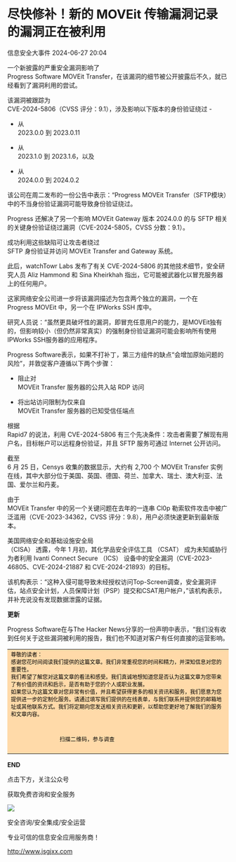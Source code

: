 #  尽快修补！新的 MOVEit 传输漏洞记录的漏洞正在被利用   
 信息安全大事件   2024-06-27 20:04  
  
一个新披露的严重安全漏洞影响了   
Progress Software MOVEit Transfer，在该漏洞的细节被公开披露后不久，就已经看到了漏洞利用的尝试。  
  
该漏洞被跟踪为   
CVE-2024-5806（CVSS 评分：9.1），涉及影响以下版本的身份验证绕过 -  
- 从   
2023.0.0 到 2023.0.11  
  
- 从   
2023.1.0 到 2023.1.6，以及  
  
- 从   
2024.0.0 到 2024.0.2  
  
该公司在周二发布的一份公告中表示：“Progress MOVEit Transfer（SFTP模块）中的不当身份验证漏洞可能导致身份验证绕过。  
  
Progress 还解决了另一个影响 MOVEit Gateway 版本 2024.0.0 的与 SFTP 相关的关键身份验证绕过漏洞（CVE-2024-5805，CVSS 分数：9.1）。  
  
成功利用这些缺陷可让攻击者绕过   
SFTP 身份验证并访问 MOVEit Transfer and Gateway 系统。  
  
此后，watchTowr Labs 发布了有关 CVE-2024-5806 的其他技术细节，安全研究人员 Aliz Hammond 和 Sina Kheirkhah 指出，它可能被武器化以冒充服务器上的任何用户。  
  
这家网络安全公司进一步将该漏洞描述为包含两个独立的漏洞，一个在   
Progress MOVEit 中，另一个在 IPWorks SSH 库中。  
  
研究人员说：“虽然更具破坏性的漏洞，即冒充任意用户的能力，是MOVEit独有的，但影响较小（但仍然非常真实）的强制身份验证漏洞可能会影响所有使用IPWorks SSH服务器的应用程序。  
  
Progress Software表示，如果不打补丁，第三方组件的缺点“会增加原始问题的风险”，并敦促客户遵循以下两个步骤：  
- 阻止对   
MOVEit Transfer 服务器的公共入站 RDP 访问  
  
- 将出站访问限制为仅来自   
MOVEit Transfer 服务器的已知受信任端点  
  
根据   
Rapid7 的说法，利用 CVE-2024-5806 有三个先决条件：攻击者需要了解现有用户名，目标帐户可以远程身份验证，并且 SFTP 服务可通过 Internet 公开访问。  
  
截至   
6 月 25 日，Censys 收集的数据显示，大约有 2,700 个 MOVEit Transfer 实例在线，其中大部分位于美国、英国、德国、荷兰、加拿大、瑞士、澳大利亚、法国、爱尔兰和丹麦。  
  
由于   
MOVEit Transfer 中的另一个关键问题在去年的一连串 Cl0p 勒索软件攻击中被广泛滥用（CVE-2023-34362，CVSS 评分：9.8），用户必须快速更新到最新版本。  
  
美国网络安全和基础设施安全局   
（CISA） 透露，今年 1 月初，其化学品安全评估工具 （CSAT） 成为未知威胁行为者利用 Ivanti Connect Secure （ICS） 设备中的安全漏洞（CVE-2023-46805、CVE-2024-21887 和 CVE-2024-21893）的目标。  
  
该机构表示：“这种入侵可能导致未经授权访问Top-Screen调查，安全漏洞评估，站点安全计划，人员保障计划（PSP）提交和CSAT用户帐户，”该机构表示，并补充说没有发现数据泄露的证据。  
  
**更新**  
  
Progress Software在与The Hacker News分享的一份声明中表示，“我们没有收到任何关于这些漏洞被利用的报告，我们也不知道对客户有任何直接的运营影响。  
  
<table><tbody style="outline: 0px;visibility: visible;"><tr class="ue-table-interlace-color-single js_darkmode__0" data-style="outline: 0px; background-color: rgb(28, 28, 28); visibility: visible; color: rgb(205, 205, 205) !important;" style="outline: 0px;background-color: rgb(28, 28, 28);visibility: visible;color: rgb(205, 205, 205) !important;"><td width="557" valign="top" data-style="outline: 0px; word-break: break-all; hyphens: auto; border-color: rgb(76, 76, 76); background-color: rgb(255, 218, 169); visibility: visible; color: rgb(25, 25, 25) !important;" class="js_darkmode__1" style="outline: 0px;word-break: break-all;hyphens: auto;border-color: rgb(76, 76, 76);background-color: rgb(255, 218, 169);visibility: visible;color: rgb(25, 25, 25) !important;"><section style="outline: 0px;line-height: normal;visibility: visible;"><span style="outline: 0px;font-size: 12px;visibility: visible;color: rgb(0, 0, 0);">尊敬的读者：<br style="outline: 0px;visibility: visible;"/>感谢您花时间阅读我们提供的这篇文章。我们非常重视您的时间和精力，并深知信息对您的重要性。<br style="outline: 0px;visibility: visible;"/>我们希望了解您对这篇文章的看法和感受。我们真诚地想知道您是否认为这篇文章为您带来了有价值的资讯和启示，是否有助于您的个人或职业发展。<br style="outline: 0px;visibility: visible;"/>如果您认为这篇文章对您非常有价值，并且希望获得更多的相关资讯和服务，我们愿意为您提供进一步的定制化服务。请通过填写我们提供的在线表单，与我们联系并提供您的邮箱地址或其他联系方式。我们将定期向您发送相关资讯和更新，以帮助您更好地了解我们的服务和文章内容。</span></section><section style="outline: 0px;line-height: normal;visibility: visible;"><br style="outline: 0px;visibility: visible;"/></section><section style="outline: 0px;line-height: normal;text-indent: 0em;visibility: visible;"><span style="outline: 0px;color: rgb(0, 0, 0);">                       </span><img class="rich_pages wxw-img" data-backh="106" data-backw="106" data-cropselx1="0" data-cropselx2="119" data-cropsely1="0" data-cropsely2="119" data-galleryid="" data-imgfileid="100005780" data-ratio="1" data-s="300,640" data-src="https://mmbiz.qpic.cn/sz_mmbiz_png/JqliagemfTA5N8G6ZVujodYTTD7NSaxFG5suXlkibicfoGRzCk6vHhCUBx7ST8b4AxdsFVNNAH4ltePBWX4AxKY0A/640?wx_fmt=other&amp;wxfrom=5&amp;wx_lazy=1&amp;wx_co=1&amp;tp=webp" data-type="png" data-w="1000" style="outline: 0px;font-family: 宋体;font-size: 14px;letter-spacing: 0.578px;text-align: center;visibility: visible !important;width: 119px !important;"/></section><section style="outline: 0px;line-height: normal;text-indent: 0em;"><span style="outline: 0px;font-family: 宋体;font-size: 12px;letter-spacing: 0.578px;text-align: center;color: rgb(0, 0, 0);">                               扫描二维码，参与调查</span></section><section style="outline: 0px;line-height: normal;"><br style="outline: 0px;letter-spacing: 0.544px;"/></section></td></tr></tbody></table>  
  
**END**  
  
  
  
点击下方，关注公众号  
  
获取免费咨询和安全服务  
  
![](https://mmbiz.qpic.cn/mmbiz_png/JqliagemfTA5OxIlGh6IbpxrTJHkcY5DZ4O80nevX4Ev7IHvjZfPZDDMxibSVWk4IdYfaYpuhBgz2iaWS5tzXZLJw/640?wx_fmt=other&wxfrom=5&wx_lazy=1&wx_co=1&tp=webp "")  
  
  
  
  
安全咨询/安全集成/安全运营  
  
专业可信的信息安全应用服务商！  
  
http://www.jsgjxx.com  
  
  
